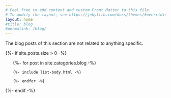 ```yaml
---
# Feel free to add content and custom Front Matter to this file.
# To modify the layout, see https://jekyllrb.com/docs/themes/#overriding-theme-defaults
layout: home
#title: blog
#permalink: /blog/
---
```


The blog posts of this section are not related to anything specific. 


{%- if site.posts.size > 0 -%}

  <!-- <h2 class="post-list-heading">{{ page.list_title | default: "Posts" }}</h2> -->
  <ul class="post-list">
    {%- for post in site.categories.blog -%}

    {%- include list-body.html -%}

    {%- endfor -%}

  </ul>
  {%- endif -%}